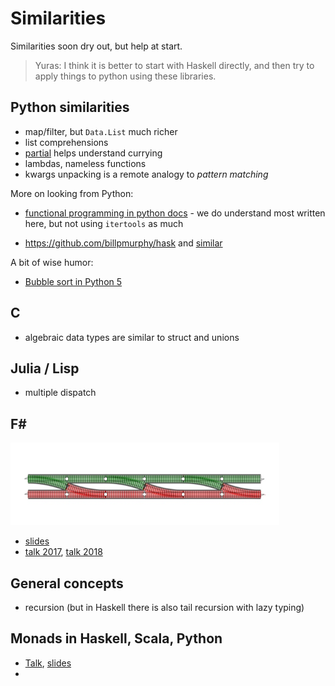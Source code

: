 # Similarities 

Similarities soon dry out, but help at start. 

> Yuras: I think it is better to start with Haskell directly, and then try to apply things to python using these libraries.

## Python similarities

- map/filter, but `Data.List` much richer
- list comprehensions  
- [partial](https://docs.python.org/2/library/functools.html#functools.partial) helps understand currying
- lambdas, nameless functions
- kwargs unpacking is a remote analogy to _pattern matching_ 

More on looking from Python:

- [functional programming in python docs](https://docs.python.org/3/howto/functional.html) - we do understand most written here, but not using `itertools` as much

- <https://github.com/billpmurphy/hask> and [similar](https://github.com/sfermigier/awesome-functional-python#libraries)


A bit of wise humor:

- [Bubble sort in Python 5](https://www.youtube.com/watch?v=BvECNQRrjCY)

## C 

- algebraic data types are similar to struct and unions 

## Julia / Lisp

- multiple dispatch

## F#

![](https://raw.githubusercontent.com/epogrebnyak/haskell-intro/master/rails.png)

- [slides](https://www.slideshare.net/ScottWlaschin/functional-design-patterns-devternity2018)
- [talk 2017](https://www.youtube.com/watch?v=srQt1NAHYC0), [talk 2018](https://www.youtube.com/watch?v=Nrp_LZ-XGsY)

## General concepts

- recursion (but in Haskell there is also tail recursion with lazy typing)

## Monads in Haskell, Scala, Python

- [Talk](http://www.moscowpython.ru/meetup/44/monady-eksplikacija/), [slides](https://speakerdeck.com/moscowdjango/monady-eksplikatsiia)
- 
